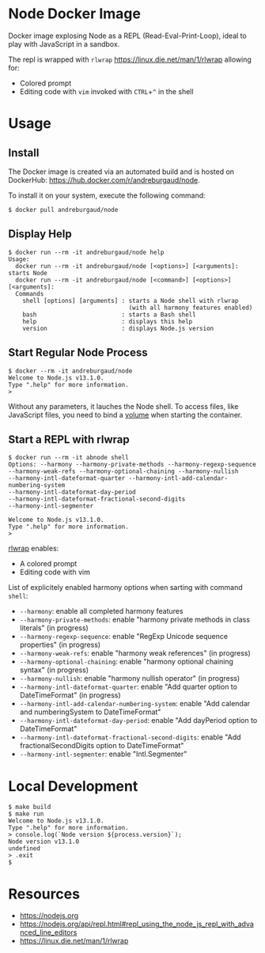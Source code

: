 # Node Docker Image

Docker image explosing Node as a REPL (Read-Eval-Print-Loop), ideal to play with JavaScript in a sandbox.

The repl is wrapped with `rlwrap` https://linux.die.net/man/1/rlwrap allowing for:
* Colored prompt
* Editing code with `vim` invoked with `CTRL`+`^` in the shell

# Usage

## Install

The Docker image is created via an automated build and is hosted on DockerHub: https://hub.docker.com/r/andreburgaud/node.

To install it on your system, execute the following command:

```
$ docker pull andreburgaud/node
```

## Display Help

```
$ docker run --rm -it andreburgaud/node help
Usage:
  docker run --rm -it andreburgaud/node [<options>] [<arguments]: starts Node
  docker run --rm -it andreburgaud/node [<command>] [<options>] [<arguments]:
  Commands
    shell [options] [arguments] : starts a Node shell with rlwrap
                                  (with all harmony features enabled)
    bash                        : starts a Bash shell
    help                        : displays this help
    version                     : displays Node.js version
```

## Start Regular Node Process

```
$ docker --rm -it andreburgaud/node
Welcome to Node.js v13.1.0.
Type ".help" for more information.
>
```

Without any parameters, it lauches the Node shell. To access files, like JavaScript files, you need to bind a [volume](https://docs.docker.com/storage/volumes/) when starting the container.

## Start a REPL with rlwrap

```
$ docker run --rm -it abnode shell
Options: --harmony --harmony-private-methods --harmony-regexp-sequence
--harmony-weak-refs --harmony-optional-chaining --harmony-nullish
--harmony-intl-dateformat-quarter --harmony-intl-add-calendar-numbering-system
--harmony-intl-dateformat-day-period
--harmony-intl-dateformat-fractional-second-digits
--harmony-intl-segmenter

Welcome to Node.js v13.1.0.
Type ".help" for more information.
>
```

[rlwrap](https://linux.die.net/man/1/rlwrap) enables:
* A colored prompt
* Editing code with vim

List of explicitely enabled harmony options when sarting with command `shell`:

* `--harmony`:                                          enable all completed harmony features
* `--harmony-private-methods`:                          enable "harmony private methods in class literals" (in progress)
* `--harmony-regexp-sequence`:                          enable "RegExp Unicode sequence properties" (in progress)
* `--harmony-weak-refs`:                                enable "harmony weak references" (in progress)
* `--harmony-optional-chaining`:                        enable "harmony optional chaining syntax" (in progress)
* `--harmony-nullish`:                                  enable "harmony nullish operator" (in progress)
* `--harmony-intl-dateformat-quarter`:                  enable "Add quarter option to DateTimeFormat" (in progress)
* `--harmony-intl-add-calendar-numbering-system`:       enable "Add calendar and numberingSystem to DateTimeFormat"
* `--harmony-intl-dateformat-day-period`:               enable "Add dayPeriod option to DateTimeFormat"
* `--harmony-intl-dateformat-fractional-second-digits`: enable "Add fractionalSecondDigits option to DateTimeFormat"
* `--harmony-intl-segmenter`:                           enable "Intl.Segmenter"

# Local Development

```
$ make build
$ make run
Welcome to Node.js v13.1.0.
Type ".help" for more information.
> console.log(`Node version ${process.version}`);
Node version v13.1.0
undefined
> .exit
$
```

# Resources

* https://nodejs.org
* https://nodejs.org/api/repl.html#repl_using_the_node_js_repl_with_advanced_line_editors
* https://linux.die.net/man/1/rlwrap
